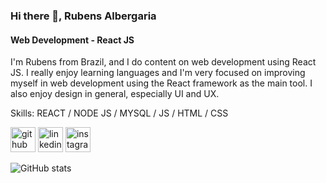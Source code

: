 ### Hi there 👋, Rubens Albergaria
#### Web Development - React JS
I'm Rubens from Brazil, and I do content on web development using React JS. I really enjoy learning languages and I'm very focused on improving myself in web development using the React framework as the main tool. I also enjoy design in general, especially UI and UX.

Skills: REACT / NODE JS / MYSQL / JS / HTML / CSS



[<img src='https://cdn.jsdelivr.net/npm/simple-icons@3.0.1/icons/github.svg' alt='github' height='40'>](https://github.com/rubensalbergaria)  [<img src='https://cdn.jsdelivr.net/npm/simple-icons@3.0.1/icons/linkedin.svg' alt='linkedin' height='40'>](https://www.linkedin.com/in/rubensalbergaria/)  [<img src='https://cdn.jsdelivr.net/npm/simple-icons@3.0.1/icons/instagram.svg' alt='instagram' height='40'>](https://www.instagram.com/rubens__albergaria/)  

![GitHub stats](https://github-readme-stats.vercel.app/api?username=rubensalbergaria&show_icons=true)  

